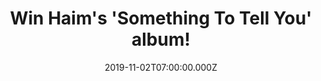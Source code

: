 ---
campaign-uuid: "c-90181677-3d3b-49df-bb3a-55a71e852b4a"
type: "Competition"
category: "Music"
date: "2019-11-02T07:00:00.000Z"
end-date: "2020-01-02T23:59:00.000Z"
disable-form: false
is_promoted: false
has_entry_page: true
title: "Win Haim's 'Something To Tell You' album!"
competition-description: "<p>We have on our hands the album from Los Angeles indie-rock\
  \ siblings Haim: 'Something To Tell You'. A record rooted in the bass flicks, shimmering\
  \ synths and lovelorn lyrics that defined their debut. We are giving away a copy\
  \ of Haim's  album to one lucky NME AAA member to win.</p>\n<p>Click below for a\
  \ chance to win!</p>\n"
hero-header: "Win Haim's 'Something To Tell You' album!"
terms-confirmation: "N/A"
banner-img: "https://assets.expresslyapp.com/asset-88218160-cb5c-44a9-bfbd-ea3fcc34381a.jpg"
logo-left-href: "aaa.nme.com"
logo-left-image: "https://assets.expresslyapp.com/asset-d0070214-97e6-4c47-ae20-36ca0751d215.jpg"
logo-left-title: "NME AAA"
bg-image-hero: "https://assets.expresslyapp.com/asset-298a41e0-c019-4ae5-800e-f28e811c40b5.jpg"
bg-image-first: "https://assets.expresslyapp.com/asset-2717dece-6f57-4389-bfed-d89f9584ea9f.jpg"
section1-content: "<p>'Something To Tell You' is American pop rock band Haims second\
  \ album. A record rooted in the bass flicks, shimmering synths and lovelorn lyrics\
  \ that defined their debut. Right Now, Want You Back, Ready For You... are some\
  \ of the hits you could find in their amazing album.</p>\n<p>We are giving away\
  \ a copy to one lucky NME AAA member to win. Are you their biggest fan? Click below\
  \ for a chance to win it now!</p>\n"
entry-title: "Win Haim's 'Something To Tell You' album!"
entry-content: "<p>Enter the draw to win Haim's 'Something To Tell You' album by completing\
  \ the form below before 23:59 on the 2nd of January 2019.</p>\n"
has-winner: false
prize-description: "Haim 'Something To Tell You' album!"
special-conditions: "Multiple entries are allowed up to one every day."
country-restrictions:
- "GB"
---